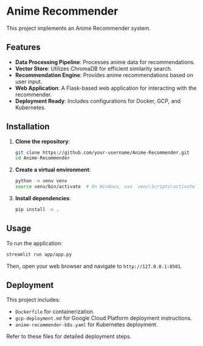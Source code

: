 # Anime Recommender

This project implements an Anime Recommender system.

## Features

-   **Data Processing Pipeline**: Processes anime data for recommendations.
-   **Vector Store**: Utilizes ChromaDB for efficient similarity search.
-   **Recommendation Engine**: Provides anime recommendations based on user input.
-   **Web Application**: A Flask-based web application for interacting with the recommender.
-   **Deployment Ready**: Includes configurations for Docker, GCP, and Kubernetes.

## Installation

1.  **Clone the repository**:

    ```bash
    git clone https://github.com/your-username/Anime-Recommender.git
    cd Anime-Recommender
    ```

2.  **Create a virtual environment**:

    ```bash
    python -m venv venv
    source venv/bin/activate  # On Windows, use `venv\Scripts\activate`
    ```

3.  **Install dependencies**:

    ```bash
    pip install -e .
    ```

## Usage

To run the application:

```bash
streamlit run app/app.py
```

Then, open your web browser and navigate to `http://127.0.0.1:8501`.

## Deployment

This project includes:

-   `Dockerfile` for containerization.
-   `gcp-deployment.md` for Google Cloud Platform deployment instructions.
-   `anime-recommender-k8s.yaml` for Kubernetes deployment.

Refer to these files for detailed deployment steps.